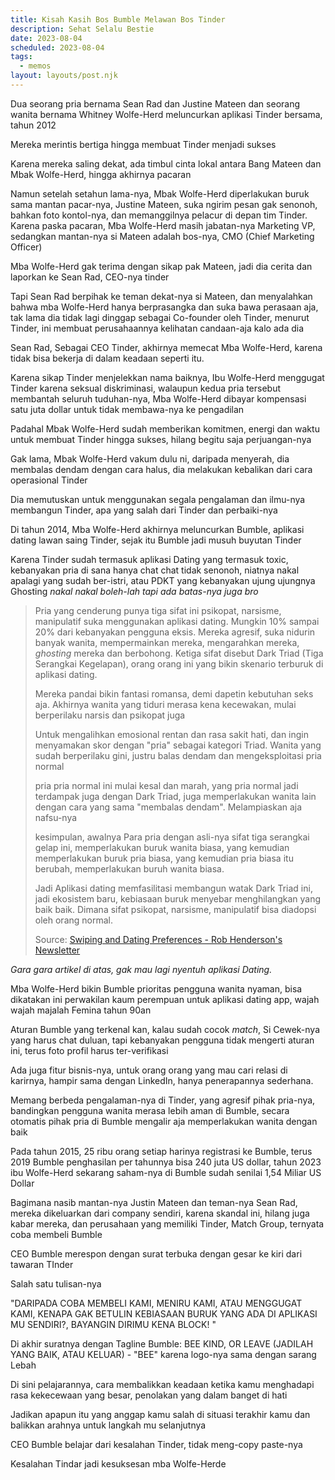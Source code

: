 ```yaml
---
title: Kisah Kasih Bos Bumble Melawan Bos Tinder
description: Sehat Selalu Bestie
date: 2023-08-04
scheduled: 2023-08-04
tags:
  - memos
layout: layouts/post.njk
---
```


Dua seorang pria bernama Sean Rad dan Justine Mateen dan seorang wanita bernama Whitney Wolfe-Herd meluncurkan aplikasi Tinder bersama, tahun 2012

Mereka merintis bertiga hingga membuat Tinder menjadi sukses

Karena mereka saling dekat, ada timbul cinta lokal antara Bang Mateen dan Mbak Wolfe-Herd, hingga akhirnya pacaran

Namun setelah setahun lama-nya, Mbak Wolfe-Herd diperlakukan buruk sama mantan pacar-nya, Justine Mateen, suka ngirim pesan gak senonoh, bahkan foto kontol-nya, dan memanggilnya pelacur di depan tim Tinder. Karena paska pacaran, Mba Wolfe-Herd masih jabatan-nya Marketing VP, sedangkan mantan-nya si Mateen adalah bos-nya, CMO (Chief Marketing Officer)

Mba Wolfe-Herd gak terima dengan sikap pak Mateen, jadi dia cerita dan laporkan ke Sean Rad, CEO-nya tinder

Tapi Sean Rad berpihak ke teman dekat-nya si Mateen, dan menyalahkan bahwa mba Wolfe-Herd hanya berprasangka dan suka bawa perasaan aja, tak lama dia tidak lagi dinggap sebagai Co-founder oleh Tinder, menurut Tinder, ini membuat perusahaannya kelihatan candaan-aja kalo ada dia

Sean Rad, Sebagai CEO Tinder, akhirnya memecat Mba Wolfe-Herd, karena tidak bisa bekerja di dalam keadaan seperti itu.

Karena sikap Tinder menjelekkan nama baiknya, Ibu Wolfe-Herd menggugat Tinder karena seksual diskriminasi, walaupun kedua pria tersebut membantah seluruh tuduhan-nya, Mba Wolfe-Herd dibayar kompensasi satu juta dollar untuk tidak membawa-nya ke pengadilan

Padahal Mbak Wolfe-Herd sudah memberikan komitmen, energi dan waktu untuk membuat Tinder hingga sukses, hilang begitu saja perjuangan-nya

Gak lama, Mbak Wolfe-Herd vakum dulu ni, daripada menyerah, dia membalas dendam dengan cara halus, dia melakukan kebalikan dari cara operasional Tinder

Dia memutuskan untuk menggunakan segala pengalaman dan ilmu-nya membangun Tinder, apa yang salah dari Tinder dan perbaiki-nya

Di tahun 2014, Mba Wolfe-Herd akhirnya meluncurkan Bumble, aplikasi dating lawan saing Tinder, sejak itu Bumble jadi musuh buyutan Tinder

Karena Tinder sudah termasuk aplikasi Dating yang termasuk toxic, kebanyakan pria di sana hanya chat chat tidak senonoh, niatnya nakal apalagi yang sudah ber-istri, atau PDKT yang kebanyakan ujung ujungnya Ghosting *nakal nakal boleh-lah tapi ada batas-nya juga bro*

> Pria yang cenderung punya tiga sifat ini psikopat, narsisme, manipulatif suka menggunakan aplikasi dating. Mungkin 10% sampai 20% dari kebanyakan pengguna eksis. Mereka agresif, suka nidurin banyak wanita, mempermainkan mereka, mengarahkan mereka, *ghosting* mereka dan berbohong. Ketiga sifat disebut Dark Triad (Tiga Serangkai Kegelapan), orang orang ini yang bikin skenario terburuk di aplikasi dating.
> 
> Mereka pandai bikin fantasi romansa, demi dapetin kebutuhan seks aja. Akhirnya wanita yang tiduri merasa kena kecewakan, mulai berperilaku narsis dan psikopat juga
> 
> Untuk mengalihkan emosional rentan dan rasa sakit hati, dan  ingin menyamakan skor dengan "pria" sebagai kategori Triad. Wanita yang sudah berperilaku gini, justru balas dendam dan mengeksploitasi pria normal
> 
> pria pria normal ini mulai kesal dan marah, yang pria normal jadi terdampak juga dengan Dark Triad, juga memperlakukan wanita lain dengan cara yang sama "membalas dendam". Melampiaskan aja nafsu-nya
> 
> kesimpulan, awalnya Para pria dengan asli-nya sifat tiga serangkai gelap ini, memperlakukan buruk wanita biasa, yang kemudian memperlakukan buruk pria biasa, yang kemudian pria biasa itu berubah, memperlakukan buruh wanita biasa.
> 
> Jadi Aplikasi dating memfasilitasi membangun watak Dark Triad ini, jadi ekosistem baru, kebiasaan buruk menyebar menghilangkan yang baik baik. Dimana sifat psikopat, narsisme, manipulatif bisa diadopsi oleh orang normal.
> 
> Source: [Swiping and Dating Preferences - Rob Henderson's Newsletter](https://www.robkhenderson.com/p/swiping-and-dating-preferences)

*Gara gara artikel di atas, gak mau lagi nyentuh aplikasi Dating.*
 
Mba Wolfe-Herd bikin Bumble prioritas pengguna wanita nyaman, bisa dikatakan ini perwakilan kaum perempuan untuk aplikasi dating app, wajah wajah majalah Femina tahun 90an

Aturan Bumble yang terkenal kan, kalau sudah cocok *match*, Si Cewek-nya yang harus chat duluan, tapi kebanyakan pengguna tidak mengerti aturan ini, terus foto profil harus ter-verifikasi

Ada juga fitur bisnis-nya, untuk orang orang yang mau cari relasi di karirnya, hampir sama dengan LinkedIn, hanya penerapannya sederhana.

Memang berbeda pengalaman-nya di Tinder, yang agresif pihak pria-nya, bandingkan pengguna wanita merasa lebih aman di Bumble, secara otomatis pihak pria di Bumble mengalir aja memperlakukan wanita dengan baik

Pada tahun 2015, 25 ribu orang setiap harinya registrasi ke Bumble, terus 2019 Bumble penghasilan per tahunnya bisa 240 juta US dollar, tahun 2023 ibu Wolfe-Herd sekarang saham-nya di Bumble sudah senilai 1,54 Miliar US Dollar

Bagimana nasib mantan-nya Justin Mateen dan teman-nya Sean Rad, mereka dikeluarkan dari company sendiri, karena skandal ini, hilang juga kabar mereka, dan perusahaan yang memiliki Tinder, Match Group, ternyata coba membeli Bumble

CEO Bumble merespon dengan surat terbuka dengan gesar ke kiri dari tawaran TInder

Salah satu tulisan-nya

"DARIPADA COBA MEMBELI KAMI, MENIRU KAMI, ATAU MENGGUGAT KAMI, KENAPA GAK BETULIN KEBIASAAN BURUK YANG ADA DI APLIKASI MU SENDIRI?, BAYANGIN DIRIMU KENA BLOCK! "

Di akhir suratnya dengan Tagline Bumble: BEE KIND, OR LEAVE (JADILAH YANG BAIK, ATAU KELUAR) - "BEE" karena logo-nya sama dengan sarang Lebah

Di sini pelajarannya, cara membalikkan keadaan ketika kamu menghadapi rasa kekecewaan yang besar, penolakan yang dalam banget di hati

Jadikan apapun itu yang anggap kamu salah di situasi terakhir kamu dan balikkan arahnya untuk langkah mu selanjutnya

CEO Bumble belajar dari kesalahan Tinder, tidak meng-copy paste-nya

Kesalahan Tindar jadi kesuksesan mba Wolfe-Herde






